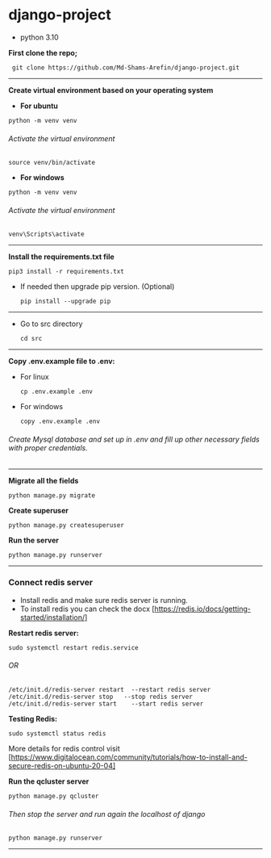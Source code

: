 # django-project

* python 3.10

**First clone the repo;**

```shell
 git clone https://github.com/Md-Shams-Arefin/django-project.git
```

---
**Create virtual environment based on your operating system**
 * **For ubuntu**
 ```shell
python -m venv venv
  ```

  ###### Activate the virtual environment
 ```shell
source venv/bin/activate
  ```
 * **For windows**
 ```shell
python -m venv venv
  ```

  ###### Activate the virtual environment
 ```shell
venv\Scripts\activate
  ```
---

**Install the requirements.txt file**
 ```shell
pip3 install -r requirements.txt
  ```
  * If needed then upgrade pip version. (Optional)
    ```shell
    pip install --upgrade pip
    ```
---
* Go to src directory
    ```shell
    cd src
    ```

---
**Copy .env.example file to .env:**

  * For linux
    ```shell
    cp .env.example .env
    ```
  * For windows
    ```shell
    copy .env.example .env
    ```
  ###### Create Mysql database and set up in .env and fill up other necessary fields with proper credentials.

---

**Migrate all the fields**
 ```shell
python manage.py migrate
  ```

**Create superuser**
 ```shell
python manage.py createsuperuser
  ```

**Run the server**
 ```shell
python manage.py runserver
  ```

---

### Connect redis server

* Install redis and make sure redis server is running.
* To install redis you can check the docx [https://redis.io/docs/getting-started/installation/]


**Restart redis server:**
 ```shell
sudo systemctl restart redis.service
  ```
  ###### OR
  ```
  /etc/init.d/redis-server restart  --restart redis server
  /etc/init.d/redis-server stop   --stop redis server
  /etc/init.d/redis-server start    --start redis server
  ```


**Testing Redis:**
 ```shell
sudo systemctl status redis
  ```

More details for redis control visit 
[https://www.digitalocean.com/community/tutorials/how-to-install-and-secure-redis-on-ubuntu-20-04]



**Run the qcluster server**
 ```shell
python manage.py qcluster
  ```
  ###### Then stop the server and run again the localhost of django

  ```shell
python manage.py runserver
  ```
  ---
